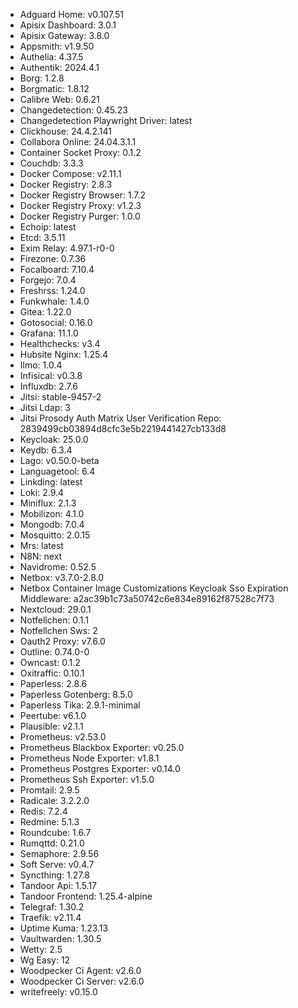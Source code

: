 * Adguard Home: v0.107.51
* Apisix Dashboard: 3.0.1
* Apisix Gateway: 3.8.0
* Appsmith: v1.9.50
* Authelia: 4.37.5
* Authentik: 2024.4.1
* Borg: 1.2.8
* Borgmatic: 1.8.12
* Calibre Web: 0.6.21
* Changedetection: 0.45.23
* Changedetection Playwright Driver: latest
* Clickhouse: 24.4.2.141
* Collabora Online: 24.04.3.1.1
* Container Socket Proxy: 0.1.2
* Couchdb: 3.3.3
* Docker Compose: v2.11.1
* Docker Registry: 2.8.3
* Docker Registry Browser: 1.7.2
* Docker Registry Proxy: v1.2.3
* Docker Registry Purger: 1.0.0
* Echoip: latest
* Etcd: 3.5.11
* Exim Relay: 4.97.1-r0-0
* Firezone: 0.7.36
* Focalboard: 7.10.4
* Forgejo: 7.0.4
* Freshrss: 1.24.0
* Funkwhale: 1.4.0
* Gitea: 1.22.0
* Gotosocial: 0.16.0
* Grafana: 11.1.0
* Healthchecks: v3.4
* Hubsite Nginx: 1.25.4
* Ilmo: 1.0.4
* Infisical: v0.3.8
* Influxdb: 2.7.6
* Jitsi: stable-9457-2
* Jitsi Ldap: 3
* Jitsi Prosody Auth Matrix User Verification Repo: 2839499cb03894d8cfc3e5b2219441427cb133d8
* Keycloak: 25.0.0
* Keydb: 6.3.4
* Lago: v0.50.0-beta
* Languagetool: 6.4
* Linkding: latest
* Loki: 2.9.4
* Miniflux: 2.1.3
* Mobilizon: 4.1.0
* Mongodb: 7.0.4
* Mosquitto: 2.0.15
* Mrs: latest
* N8N: next
* Navidrome: 0.52.5
* Netbox: v3.7.0-2.8.0
* Netbox Container Image Customizations Keycloak Sso Expiration Middleware: a2ac39b1c73a50742c6e834e89162f87528c7f73
* Nextcloud: 29.0.1
* Notfellchen: 0.1.1
* Notfellchen Sws: 2
* Oauth2 Proxy: v7.6.0
* Outline: 0.74.0-0
* Owncast: 0.1.2
* Oxitraffic: 0.10.1
* Paperless: 2.8.6
* Paperless Gotenberg: 8.5.0
* Paperless Tika: 2.9.1-minimal
* Peertube: v6.1.0
* Plausible: v2.1.1
* Prometheus: v2.53.0
* Prometheus Blackbox Exporter: v0.25.0
* Prometheus Node Exporter: v1.8.1
* Prometheus Postgres Exporter: v0.14.0
* Prometheus Ssh Exporter: v1.5.0
* Promtail: 2.9.5
* Radicale: 3.2.2.0
* Redis: 7.2.4
* Redmine: 5.1.3
* Roundcube: 1.6.7
* Rumqttd: 0.21.0
* Semaphore: 2.9.56
* Soft Serve: v0.4.7
* Syncthing: 1.27.8
* Tandoor Api: 1.5.17
* Tandoor Frontend: 1.25.4-alpine
* Telegraf: 1.30.2
* Traefik: v2.11.4
* Uptime Kuma: 1.23.13
* Vaultwarden: 1.30.5
* Wetty: 2.5
* Wg Easy: 12
* Woodpecker Ci Agent: v2.6.0
* Woodpecker Ci Server: v2.6.0
* writefreely: v0.15.0
